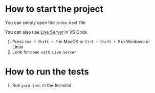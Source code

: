 # How to start the project

You can simply open the `index.html` file

You can also use [Live Server](https://marketplace.visualstudio.com/items?itemName=ritwickdey.LiveServer) in VS Code
1. Press `Cmd + Shift + P` in MacOS or `Ctrl + Shift + P` in Windows or Linux
2. Look for `Open with Live Server`

# How to run the tests
1. Run `yarn test` in the terminal
